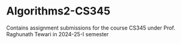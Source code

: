 # Algorithms2-CS345
Contains assignment submissions for the course CS345 under Prof. Raghunath Tewari in 2024-25-I semester
